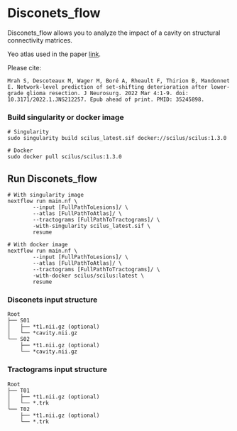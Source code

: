 # Disconets_flow

Disconets_flow allows you to analyze the impact of a cavity on structural connectivity matrices.

Yeo atlas used in the paper [link](https://box.criugm.qc.ca/f/65e07378c3374453ae9c/?dl=1).

Please cite:
```
Mrah S, Descoteaux M, Wager M, Boré A, Rheault F, Thirion B, Mandonnet E. Network-level prediction of set-shifting deterioration after lower-grade glioma resection. J Neurosurg. 2022 Mar 4:1-9. doi: 10.3171/2022.1.JNS212257. Epub ahead of print. PMID: 35245898.
```

### Build singularity or docker image
```
# Singularity
sudo singularity build scilus_latest.sif docker://scilus/scilus:1.3.0

# Docker
sudo docker pull scilus/scilus:1.3.0
```

## Run Disconets_flow
```
# With singularity image
nextflow run main.nf \
        --input [FullPathToLesions]/ \
        --atlas [FullPathToAtlas]/ \
        --tractograms [FullPathToTractograms]/ \
        -with-singularity scilus_latest.sif \
        resume

# With docker image
nextflow run main.nf \
        --input [FullPathToLesions]/ \
        --atlas [FullPathToAtlas]/ \
        --tractograms [FullPathToTractograms]/ \
        -with-docker scilus/scilus:latest \
        resume
```


### Disconets input structure
```
Root
├── S01
│   ├── *t1.nii.gz (optional)
│   └── *cavity.nii.gz
└── S02
    ├── *t1.nii.gz (optional)
    └── *cavity.nii.gz
 ```

 ### Tractograms input structure
 ```
 Root
 ├── T01
 │   ├── *t1.nii.gz (optional)
 │   └── *.trk
 └── T02
     ├── *t1.nii.gz (optional)
     └── *.trk
  ```

